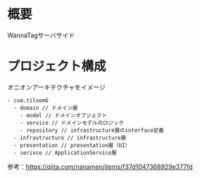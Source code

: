 # 概要

WannaTagサーバサイド

# プロジェクト構成

オニオンアーキテクチャをイメージ

```
- com.tiloom6
  - domain // ドメイン層
    - model // ドメインオブジェクト
    - service // ドメインモデルのロジック
    - repository // infrastructure層のinterface定義
  - infrastructure // infrastructure層
  - presentation // presentation層（UI）
  - serivce // ApplicationService層
```

参考：https://qiita.com/nanamen/items/f37d1047368929e377fd